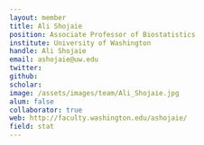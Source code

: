 ```yaml
---
layout: member
title: Ali Shojaie
position: Associate Professor of Biostatistics
institute: University of Washington
handle: Ali Shojaie
email: ashojaie@uw.edu
twitter: 
github: 
scholar:
image: /assets/images/team/Ali_Shojaie.jpg
alum: false
collaborator: true
web: http://faculty.washington.edu/ashojaie/
field: stat
---
```






